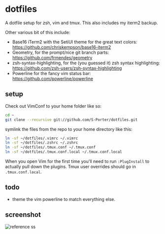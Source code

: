 dotfiles
========

A dotfile setup for zsh, vim and tmux. This also includes my iterm2 backup.

Other various bit of this include:
- Base16 iTerm2 with the SetiUI theme for the great text colors: https://github.com/chriskempson/base16-iterm2
- Geometry, for the prompt/nice git branch parts: https://github.com/frmendes/geometry
- zsh-syntax-highlighting, for the (you guessed it) zsh syntax highlighting: https://github.com/zsh-users/zsh-syntax-highlighting
- Powerline for the fancy vim status bar: https://github.com/powerline/powerline

setup
--------
Check out VimConf to your home folder like so:

```bash
cd ~
git clone --recursive git://github.com/S-Porter/dotfiles.git
```

symlink the files from the repo to your home directory like this:
```bash
ln -sf ~/dotfiles/.vimrc ~/.vimrc
ln -sf ~/dotfiles/.zshrc ~/.zshrc
ln -sf ~/dotfiles/.tmux.conf ~/.tmux.conf
ln -sf ~/dotfiles/.tmux.conf.local ~/.tmux.conf.local
```

When you open Vim for the first time you'll need to run `:PlugInstall` to actually pull down the plugins. Tmux user overrides should go in `.tmux.conf.local`.

todo
--------
- theme the vim powerline to match everything else.

screenshot
--------
![reference ss](current_iterm_setup.png)
